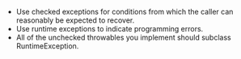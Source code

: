 * Use checked exceptions for conditions from which the caller can reasonably be expected to recover.
* Use runtime exceptions to indicate programming errors.
* All of the unchecked throwables you implement should subclass RuntimeException.
